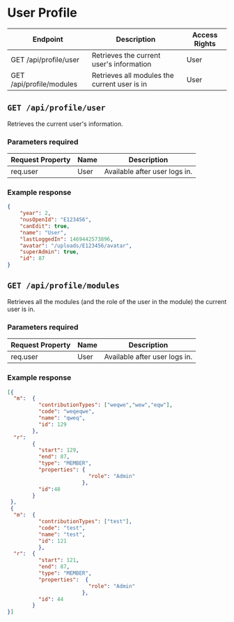 # User Profile
|          Endpoint          |                   Description                  |  Access Rights  |
|----------------------------|------------------------------------------------|-----------------|
|    GET /api/profile/user   |    Retrieves the current user's information    |      User       |
|  GET /api/profile/modules  |  Retrieves all modules the current user is in  |      User       |

## `GET /api/profile/user`
Retrieves the current user's information.

### Parameters required
| Request Property |  Name  |           Description           |
|------------------|--------|---------------------------------|
|     req.user     |  User  |  Available after user logs in.  |

### Example response
```json
{	
	"year": 2,
	"nusOpenId": "E123456",
	"canEdit": true,
	"name": "User",
	"lastLoggedIn": 1469442573896,
	"avatar": "/uploads/E123456/avatar",
	"superAdmin": true,
	"id": 87
}
```

## `GET /api/profile/modules`
Retrieves all the modules (and the role of the user in the module) the current user is in.

### Parameters required
| Request Property |  Name  |           Description           |
|------------------|--------|---------------------------------|
|     req.user     |  User  |  Available after user logs in.  |

### Example response
```json
[{
  "m":  { 
          "contributionTypes": ["weqwe","wew","eqw"],
          "code": "weqeqwe",
          "name": "qweq",
          "id": 129
        }, 
  "r": 
        { 
          "start": 129, 
          "end": 87,
          "type": "MEMBER",
          "properties": {
                          "role": "Admin"
                        },
          "id":48
        }
 },
 {
  "m":  {
          "contributionTypes": ["test"],
          "code": "test",
          "name": "test",
          "id": 121
          },
  "r": 	{
          "start": 121, 
          "end": 87, 
          "type": "MEMBER",
          "properties":	 {
                          "role": "Admin"
                        },
          "id": 44
        }
}]
```

